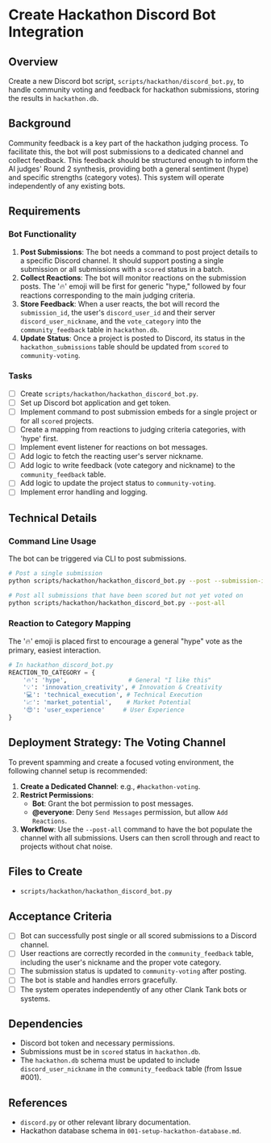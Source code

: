 # Create Hackathon Discord Bot Integration

## Overview
Create a new Discord bot script, `scripts/hackathon/discord_bot.py`, to handle community voting and feedback for hackathon submissions, storing the results in `hackathon.db`.

## Background
Community feedback is a key part of the hackathon judging process. To facilitate this, the bot will post submissions to a dedicated channel and collect feedback. This feedback should be structured enough to inform the AI judges' Round 2 synthesis, providing both a general sentiment (hype) and specific strengths (category votes). This system will operate independently of any existing bots.

## Requirements

### Bot Functionality
1. **Post Submissions**: The bot needs a command to post project details to a specific Discord channel. It should support posting a single submission or all submissions with a `scored` status in a batch.
2. **Collect Reactions**: The bot will monitor reactions on the submission posts. The '🔥' emoji will be first for generic "hype," followed by four reactions corresponding to the main judging criteria.
3. **Store Feedback**: When a user reacts, the bot will record the `submission_id`, the user's `discord_user_id` and their server `discord_user_nickname`, and the `vote_category` into the `community_feedback` table in `hackathon.db`.
4. **Update Status**: Once a project is posted to Discord, its status in the `hackathon_submissions` table should be updated from `scored` to `community-voting`.

### Tasks
- [ ] Create `scripts/hackathon/hackathon_discord_bot.py`.
- [ ] Set up Discord bot application and get token.
- [ ] Implement command to post submission embeds for a single project or for all `scored` projects.
- [ ] Create a mapping from reactions to judging criteria categories, with 'hype' first.
- [ ] Implement event listener for reactions on bot messages.
- [ ] Add logic to fetch the reacting user's server nickname.
- [ ] Add logic to write feedback (vote category and nickname) to the `community_feedback` table.
- [ ] Add logic to update the project status to `community-voting`.
- [ ] Implement error handling and logging.

## Technical Details

### Command Line Usage
The bot can be triggered via CLI to post submissions.
```bash
# Post a single submission
python scripts/hackathon/hackathon_discord_bot.py --post --submission-id <id>

# Post all submissions that have been scored but not yet voted on
python scripts/hackathon/hackathon_discord_bot.py --post-all
```

### Reaction to Category Mapping
The '🔥' emoji is placed first to encourage a general "hype" vote as the primary, easiest interaction.
```python
# In hackathon_discord_bot.py
REACTION_TO_CATEGORY = {
    '🔥': 'hype',                 # General "I like this"
    '💡': 'innovation_creativity', # Innovation & Creativity
    '💻': 'technical_execution', # Technical Execution
    '📈': 'market_potential',    # Market Potential
    '😍': 'user_experience'     # User Experience
}
```

## Deployment Strategy: The Voting Channel

To prevent spamming and create a focused voting environment, the following channel setup is recommended:
1.  **Create a Dedicated Channel**: e.g., `#hackathon-voting`.
2.  **Restrict Permissions**:
    -   **Bot**: Grant the bot permission to post messages.
    -   **@everyone**: Deny `Send Messages` permission, but allow `Add Reactions`.
3.  **Workflow**: Use the `--post-all` command to have the bot populate the channel with all submissions. Users can then scroll through and react to projects without chat noise.

## Files to Create
- `scripts/hackathon/hackathon_discord_bot.py`

## Acceptance Criteria
- [ ] Bot can successfully post single or all scored submissions to a Discord channel.
- [ ] User reactions are correctly recorded in the `community_feedback` table, including the user's nickname and the proper vote category.
- [ ] The submission status is updated to `community-voting` after posting.
- [ ] The bot is stable and handles errors gracefully.
- [ ] The system operates independently of any other Clank Tank bots or systems.

## Dependencies
- Discord bot token and necessary permissions.
- Submissions must be in `scored` status in `hackathon.db`.
- The `hackathon.db` schema must be updated to include `discord_user_nickname` in the `community_feedback` table (from Issue #001).

## References
- `discord.py` or other relevant library documentation.
- Hackathon database schema in `001-setup-hackathon-database.md`.